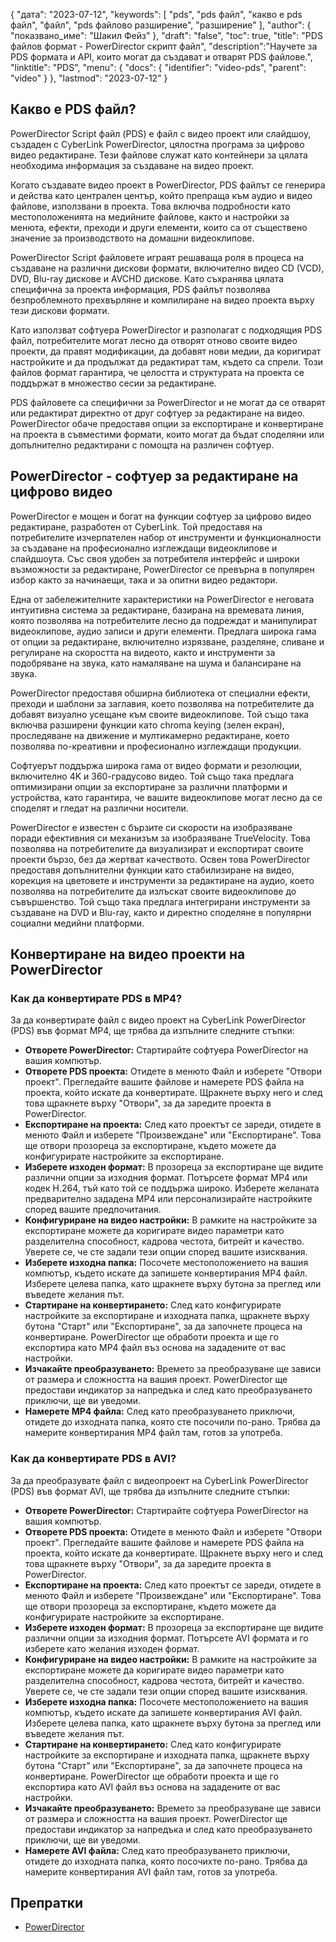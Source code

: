 {
"дата": "2023-07-12",
  "keywords": [
"pds",
"pds файл",
"какво е pds файл",
"файл",
"pds файлово разширение",
"разширение"
],
  "author": {
"показвано_име": "Шакил Фейз"
},
"draft": "false",
"toc": true,
"title": "PDS файлов формат - PowerDirector скрипт файл",
  "description":"Научете за PDS формата и API, които могат да създават и отварят PDS файлове.",
"linktitle": "PDS",
  "menu": {
    "docs": {
      "identifier": "video-pds",
      "parent": "video"
}
},
"lastmod": "2023-07-12"
}

## Какво е PDS файл?

PowerDirector Script файл (PDS) е файл с видео проект или слайдшоу, създаден с CyberLink PowerDirector, цялостна програма за цифрово видео редактиране. Тези файлове служат като контейнери за цялата необходима информация за създаване на видео проект.

Когато създавате видео проект в PowerDirector, PDS файлът се генерира и действа като централен център, който препраща към аудио и видео файлове, използвани в проекта. Това включва подробности като местоположенията на медийните файлове, както и настройки за менюта, ефекти, преходи и други елементи, които са от съществено значение за производството на домашни видеоклипове.

PowerDirector Script файловете играят решаваща роля в процеса на създаване на различни дискови формати, включително видео CD (VCD), DVD, Blu-ray дискове и AVCHD дискове. Като съхранява цялата специфична за проекта информация, PDS файлът позволява безпроблемното прехвърляне и компилиране на видео проекта върху тези дискови формати.

Като използват софтуера PowerDirector и разполагат с подходящия PDS файл, потребителите могат лесно да отворят отново своите видео проекти, да правят модификации, да добавят нови медии, да коригират настройките и да продължат да редактират там, където са спрели. Този файлов формат гарантира, че целостта и структурата на проекта се поддържат в множество сесии за редактиране.

PDS файловете са специфични за PowerDirector и не могат да се отварят или редактират директно от друг софтуер за редактиране на видео. PowerDirector обаче предоставя опции за експортиране и конвертиране на проекта в съвместими формати, които могат да бъдат споделяни или допълнително редактирани с помощта на различен софтуер.

## PowerDirector - софтуер за редактиране на цифрово видео

PowerDirector е мощен и богат на функции софтуер за цифрово видео редактиране, разработен от CyberLink. Той предоставя на потребителите изчерпателен набор от инструменти и функционалности за създаване на професионално изглеждащи видеоклипове и слайдшоута. Със своя удобен за потребителя интерфейс и широки възможности за редактиране, PowerDirector се превърна в популярен избор както за начинаещи, така и за опитни видео редактори.

Една от забележителните характеристики на PowerDirector е неговата интуитивна система за редактиране, базирана на времевата линия, която позволява на потребителите лесно да подреждат и манипулират видеоклипове, аудио записи и други елементи. Предлага широка гама от опции за редактиране, включително изрязване, разделяне, сливане и регулиране на скоростта на видеото, както и инструменти за подобряване на звука, като намаляване на шума и балансиране на звука.

PowerDirector предоставя обширна библиотека от специални ефекти, преходи и шаблони за заглавия, което позволява на потребителите да добавят визуално усещане към своите видеоклипове. Той също така включва разширени функции като chroma keying (зелен екран), проследяване на движение и мултикамерно редактиране, което позволява по-креативни и професионално изглеждащи продукции.

Софтуерът поддържа широка гама от видео формати и резолюции, включително 4K и 360-градусово видео. Той също така предлага оптимизирани опции за експортиране за различни платформи и устройства, като гарантира, че вашите видеоклипове могат лесно да се споделят и гледат на различни носители.

PowerDirector е известен с бързите си скорости на изобразяване поради ефективния си механизъм за изобразяване TrueVelocity. Това позволява на потребителите да визуализират и експортират своите проекти бързо, без да жертват качеството. Освен това PowerDirector предоставя допълнителни функции като стабилизиране на видео, корекция на цветовете и инструменти за редактиране на аудио, което позволява на потребителите да излъскат своите видеоклипове до съвършенство. Той също така предлага интегрирани инструменти за създаване на DVD и Blu-ray, както и директно споделяне в популярни социални медийни платформи.

## Конвертиране на видео проекти на PowerDirector

### Как да конвертирате PDS в MP4?

За да конвертирате файл с видео проект на CyberLink PowerDirector (PDS) във формат MP4, ще трябва да изпълните следните стъпки:

- **Отворете PowerDirector:** Стартирайте софтуера PowerDirector на вашия компютър.
- **Отворете PDS проекта:** Отидете в менюто Файл и изберете "Отвори проект". Прегледайте вашите файлове и намерете PDS файла на проекта, който искате да конвертирате. Щракнете върху него и след това щракнете върху "Отвори", за да заредите проекта в PowerDirector.
- **Експортиране на проекта:** След като проектът се зареди, отидете в менюто Файл и изберете "Произвеждане" или "Експортиране". Това ще отвори прозореца за експортиране, където можете да конфигурирате настройките за експортиране.
- **Изберете изходен формат:** В прозореца за експортиране ще видите различни опции за изходния формат. Потърсете формат MP4 или кодек H.264, тъй като той се поддържа широко. Изберете желаната предварително зададена MP4 или персонализирайте настройките според вашите предпочитания.
- **Конфигуриране на видео настройки:** В рамките на настройките за експортиране можете да коригирате видео параметри като разделителна способност, кадрова честота, битрейт и качество. Уверете се, че сте задали тези опции според вашите изисквания.
- **Изберете изходна папка:** Посочете местоположението на вашия компютър, където искате да запишете конвертирания MP4 файл. Изберете целева папка, като щракнете върху бутона за преглед или въведете желания път.
- **Стартиране на конвертирането:** След като конфигурирате настройките за експортиране и изходната папка, щракнете върху бутона "Старт" или "Експортиране", за да започнете процеса на конвертиране. PowerDirector ще обработи проекта и ще го експортира като MP4 файл въз основа на зададените от вас настройки.
- **Изчакайте преобразуването:** Времето за преобразуване ще зависи от размера и сложността на вашия проект. PowerDirector ще предостави индикатор за напредъка и след като преобразуването приключи, ще ви уведоми.
- **Намерете MP4 файла:** След като преобразуването приключи, отидете до изходната папка, която сте посочили по-рано. Трябва да намерите конвертирания MP4 файл там, готов за употреба.

### Как да конвертирате PDS в AVI?

За да преобразувате файл с видеопроект на CyberLink PowerDirector (PDS) във формат AVI, ще трябва да изпълните следните стъпки:

- **Отворете PowerDirector:** Стартирайте софтуера PowerDirector на вашия компютър.
- **Отворете PDS проекта:** Отидете в менюто Файл и изберете "Отвори проект". Прегледайте вашите файлове и намерете PDS файла на проекта, който искате да конвертирате. Щракнете върху него и след това щракнете върху "Отвори", за да заредите проекта в PowerDirector.
- **Експортиране на проекта:** След като проектът се зареди, отидете в менюто Файл и изберете "Произвеждане" или "Експортиране". Това ще отвори прозореца за експортиране, където можете да конфигурирате настройките за експортиране.
- **Изберете изходен формат:** В прозореца за експортиране ще видите различни опции за изходния формат. Потърсете AVI формата и го изберете като желания изходен формат.
- **Конфигуриране на видео настройки:** В рамките на настройките за експортиране можете да коригирате видео параметри като разделителна способност, кадрова честота, битрейт и качество. Уверете се, че сте задали тези опции според вашите изисквания.
- **Изберете изходна папка:** Посочете местоположението на вашия компютър, където искате да запишете конвертирания AVI файл. Изберете целева папка, като щракнете върху бутона за преглед или въведете желания път.
- **Стартиране на конвертирането:** След като конфигурирате настройките за експортиране и изходната папка, щракнете върху бутона "Старт" или "Експортиране", за да започнете процеса на конвертиране. PowerDirector ще обработи проекта и ще го експортира като AVI файл въз основа на зададените от вас настройки.
- **Изчакайте преобразуването:** Времето за преобразуване ще зависи от размера и сложността на вашия проект. PowerDirector ще предостави индикатор за напредъка и след като преобразуването приключи, ще ви уведоми.
- **Намерете AVI файла:** След като преобразуването приключи, отидете до изходната папка, която посочихте по-рано. Трябва да намерите конвертирания AVI файл там, готов за употреба.
  

## Препратки
* [PowerDirector](https://en.wikipedia.org/wiki/PowerDirector)


